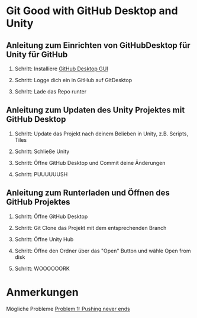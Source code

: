 # Git Good with GitHub Desktop and Unity
## Anleitung zum Einrichten von GitHubDesktop für Unity für GitHub

1. Schritt: 
  Installiere [GitHub Desktop GUI](https://desktop.github.com/)
 
2. Schritt: 
  Logge dich ein in GitHub auf GitDesktop

3. Schritt: 
  Lade das Repo runter



## Anleitung zum Updaten des Unity Projektes mit GitHub Desktop

1. Schritt:
  Update das Projekt nach deinem Belieben in Unity, z.B. Scripts, Tiles

2. Schritt:
  Schließe Unity

3. Schritt:
  Öffne GitHub Desktop und Commit deine Änderungen

4. Schritt:
  PUUUUUUSH

## Anleitung zum Runterladen und Öffnen des GitHub Projektes

1. Schritt:
  Öffne GitHub Desktop

2. Schritt:
  Git Clone das Projekt mit dem entsprechenden Branch

3. Schritt:
  Öffne Unity Hub

4. Schritt:
  Öffne den Ordner über das "Open" Button und wähle Open from disk

5. Schritt:
  WOOOOOORK
  

# Anmerkungen
Mögliche Probleme
[Problem 1: Pushing never ends](https://github.com/desktop/desktop/issues/14331#issuecomment-1308575748)
